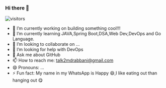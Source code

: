 ### Hi there 👋
<!-- **### [Connect with me 💬](talk2mdrabbani@gmail.com) ** -->
![visitors](https://visitor-badge.laobi.icu/badge?page_id=rabbanimdrb.rabbanimdrb)

<!--
**rabbanimdrb/rabbanimdrb** is a ✨ _special_ ✨ repository because its `README.md` (this file) appears on your GitHub profile.

Here are some ideas to get you started:-->

- 🔭 I’m currently working on building something cool!!!
- 🌱 I’m currently learning JAVA,Spring Boot,DSA,Web Dev,DevOps and Go Language.
- 👯 I’m looking to collaborate on ...
- 🤔 I’m looking for help with DevOps
- 💬 Ask me about GitHub
- 📫 How to reach me: talk2mdrabbani@gmail.com
- 😄 Pronouns: ...
- ⚡ Fun fact: My name in my WhatsApp is Happy :smile:,I like eating out than hanging out :yum:

